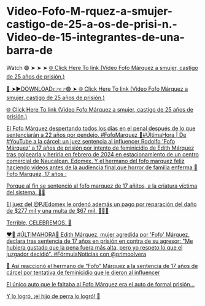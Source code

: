 # Video-Fofo-M-rquez-a-smujer-castigo-de-25-a-os-de-prisi-n.-Video-de-15-integrantes-de-una-barra-de

Watch 🟢 ➤ ➤ ➤ <a href="https://quinix.cfd/bakiyano"> 🌐 Click Here To link (Video Fofo Márquez a smujer, castigo de 25 años de prisión.) 

🔴 ➤►DOWNLOAD👉👉🟢 ➤ <a href="https://quinix.cfd/bakiyano"> 🌐 Click Here To link (Video Fofo Márquez a smujer, castigo de 25 años de prisión.) 

 <a href="https://quinix.cfd/bakiyano"> 🌐 Click Here To link (Video Fofo Márquez a smujer, castigo de 25 años de prisión.) 
 

 El Fofo Márquez despertando todos los días en el penal después de lo que sentenciarán a 22 años por pendejo. #FofoMarquez
 🔴#ÚltimaHora | De #YouTube a la cárcel: un juez sentencia al influencer Rodolfo 'Fofo Márquez' a 17 años de prisión por intento de feminicidio de Edith Márquez tras golpearla y herirla en febrero de 2024 en estacionamiento de un centro comercial de Naucalpan, Edomex.
 Y el hermano del fofo marquez feliz haciendo videos antes de la audiencia final,que horror de familia enferma
 🚨 Fofo Marquéz, 17 años :

Porque al fin se sentenció al fofo marquez de 17 añitos, a la criatura víctima del sistema. 🥹😭

El juez del 
@PJEdomex
 le ordenó además un pago por reparación del daño de $277 mil y una multa de $67 mil. 🤣🤣🤣

Terrible, CELEBREMOS. 🙏

❤️🔄
#ÚLTIMAHORA🚨 Edith Márquez, mujer agredida por 'Fofo' Márquez, declara tras sentencia de 17 años en prisión en contra de su agresor: "Me hubiera gustado que la pena fuera más alta, pero yo respeto lo que el juzgador decidió". #FórmulaNoticias con 
@primoolvera

🚨 Así reaccionó el hermano de “Fofo” Márquez a la sentencia de 17 años de cárcel por tentativa de feminicidio que le dieron al influencer

El único auto que le faltaba al Fofo Márquez era el auto de formal prisión... 

Y lo logró, ¡el hijo de perra lo logró! 🙂
